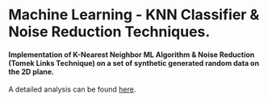 # Machine Learning - KNN Classifier & Noise Reduction Techniques.

#### Implementation of K-Nearest Neighbor ML Algorithm &amp; Noise Reduction (Tomek Links Technique) on a set of synthetic generated random data on the 2D plane.

A detailed analysis can be found [here](../master/ML_KNN_Report_Analysis.pdf).

